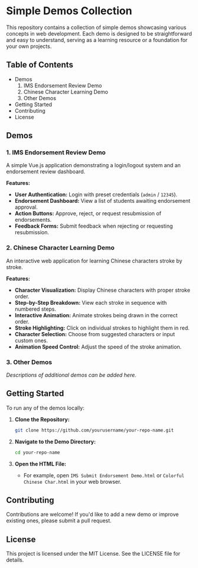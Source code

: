 # Simple Demos Collection

This repository contains a collection of simple demos showcasing various concepts in web development. Each demo is designed to be straightforward and easy to understand, serving as a learning resource or a foundation for your own projects.

## Table of Contents

- Demos
  1. IMS Endorsement Review Demo
  2. Chinese Character Learning Demo
  3. Other Demos
- Getting Started
- Contributing
- License

## Demos

### 1. IMS Endorsement Review Demo

A simple Vue.js application demonstrating a login/logout system and an endorsement review dashboard.

**Features:**

- **User Authentication:** Login with preset credentials (`admin` / `12345`).
- **Endorsement Dashboard:** View a list of students awaiting endorsement approval.
- **Action Buttons:** Approve, reject, or request resubmission of endorsements.
- **Feedback Forms:** Submit feedback when rejecting or requesting resubmission.

### 2. Chinese Character Learning Demo

An interactive web application for learning Chinese characters stroke by stroke.

**Features:**

- **Character Visualization:** Display Chinese characters with proper stroke order.
- **Step-by-Step Breakdown:** View each stroke in sequence with numbered steps.
- **Interactive Animation:** Animate strokes being drawn in the correct order.
- **Stroke Highlighting:** Click on individual strokes to highlight them in red.
- **Character Selection:** Choose from suggested characters or input custom ones.
- **Animation Speed Control:** Adjust the speed of the stroke animation.

### 3. Other Demos

*Descriptions of additional demos can be added here.*

## Getting Started

To run any of the demos locally:

1. **Clone the Repository:**

   ```bash
   git clone https://github.com/yourusername/your-repo-name.git
   ```

2. **Navigate to the Demo Directory:**

   ```bash
   cd your-repo-name
   ```

3. **Open the HTML File:**

   - For example, open `IMS Submit Endorsement Demo.html` or `Colorful Chinese Char.html` in your web browser.

## Contributing

Contributions are welcome! If you'd like to add a new demo or improve existing ones, please submit a pull request.

## License

This project is licensed under the MIT License. See the LICENSE file for details.